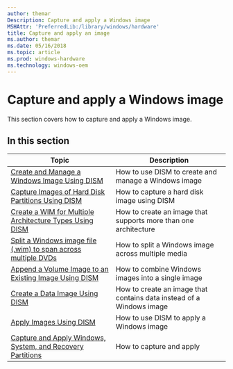 ```yaml
---
author: themar
Description: Capture and apply a Windows image
MSHAttr: 'PreferredLib:/library/windows/hardware'
title: Capture and apply an image
ms.author: themar
ms.date: 05/16/2018
ms.topic: article
ms.prod: windows-hardware
ms.technology: windows-oem
---
```


# Capture and apply a Windows image

This section covers how to capture and apply a Windows image.

 ## In this section

| Topic | Description |
|  --- | ---  |
| [Create and Manage a Windows Image Using DISM](create-and-manage-a-windows-image-using-dism.md) | How to use DISM to create and manage a Windows image |
| [Capture Images of Hard Disk Partitions Using DISM](capture-images-of-hard-disk-partitions-using-dism.md) | How to capture a hard disk image using DISM |
| [Create a WIM for Multiple Architecture Types Using DISM](create-a-wim-for-multiple-architecture-types-using-dism.md) | How to create an image that supports more than one architecture |
| [Split a Windows image file (.wim) to span across multiple DVDs](split-a-windows-image--wim--file-to-span-across-multiple-dvds.md) | How to split a Windows image across multiple media |
| [Append a Volume Image to an Existing Image Using DISM](append-a-volume-image-to-an-existing-image-using-dism--s14.md) | How to combine Windows images into a single image |
| [Create a Data Image Using DISM](create-a-data-image-using-dism.md) | How to create an image that contains data instead of a Windows image |
| [Apply Images Using DISM](apply-images-using-dism.md) | How to use DISM to apply a Windows image |
| [Capture and Apply Windows, System, and Recovery Partitions](capture-and-apply-windows-system-and-recovery-partitions.md) | How to capture and apply |
